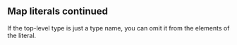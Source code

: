 ## Map literals continued

If the top-level type is just a type name, you can omit it from the elements of the literal.